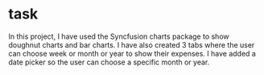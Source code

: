 # task

In this project, I have used the Syncfusion charts package to show doughnut charts and bar charts. I have also created 3 tabs where the user can choose week or month or year to show their expenses. I have added a date picker so the user can choose a specific month or year. 
